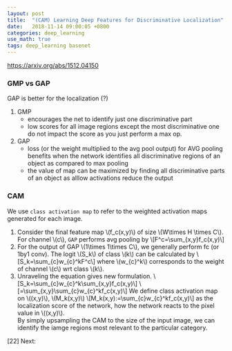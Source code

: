 ```yaml
---
layout: post
title:  "(CAM) Learning Deep Features for Discriminative Localization"
date:   2018-11-14 09:00:05 +0800
categories: deep_learning
use_math: true
tags: deep_learning basenet
---
```


<a href="https://arxiv.org/abs/1512.04150" target="_blank">https://arxiv.org/abs/1512.04150</a>


### GMP vs GAP
GAP is better for the localization (?)

1. GMP
	* encourages the net to identify just one discriminative part
	* low scores for all image regions except the most discriminative one do not impact the score as you just perform a max op.
2. GAP
	* loss (or the weight multiplied to the avg pool output) for AVG pooling benefits when the network identifies all discriminative regions of an object as compared to max pooling
	* the value of map can be maximized by finding all discriminative parts of an object as alllow activations reduce the output



### CAM
We use `class activation map` to refer to the weighted activation maps generated for each image.

1. Consider the final feature map \\(f\_c(x,y)\\) of size \\(W\times H \times C\\). For channel \\(c\\), `GAP` performs avg pooling by
\\[F^c=\sum\_\{x,y\}f\_c(x,y)\\]
2. For the output of GAP \\(1\times 1\times C\\), we generally perform fc (or 1by1 conv). The logit \\(S\_k\\) of class \\(k\\) can be calculated by
\\[S\_k=\sum\_\{c\}w\_\{c\}^kF^c\\]
where \\(w\_\{c\}^k\\) corresponds to the weight of channel \\(c\\) wrt class \\(k\\).
3. Unraveling the equation gives new formulation.
\\[S\_k=\sum\_\{c\}w\_\{c\}^k\sum\_\{x,y\}f\_c(x,y)\\]
\\[=\sum\_\{x,y\}\sum\_\{c\}w\_\{c\}^kf\_c(x,y)\\]
We define class activation map on \\((x,y)\\), \\(M\_k(x,y)\\) 
\\[M\_k(x,y):=\sum\_\{c\}w\_\{c\}^kf\_c(x,y)\\]
as the localization score of the network, how the network reacts to the pixel value in \\((x,y)\\).  
By simply upsampling the CAM to the size of the input image, we can identify the iamge regions most relevant to the particular category.


[22]
Next:  



